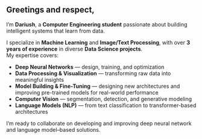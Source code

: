 ## Greetings and respect,  

I’m **Dariush**, a **Computer Engineering student** passionate about building intelligent systems that learn from data.  

I specialize in **Machine Learning** and **Image/Text Processing**, with over **3 years of experience** in diverse **Data Science projects**.  
My expertise covers:  

-  **Deep Neural Networks** — design, training, and optimization  
-  **Data Processing & Visualization** — transforming raw data into meaningful insights  
-  **Model Building & Fine-Tuning** — designing new architectures and improving pre-trained models for real-world performance
-  **Computer Vision** — segmentation, detection, and generative modeling  
-  **Language Models (NLP)** — from text classification to transformer-based architectures  

I’m ready to collaborate on developing and improving deep neural network and language model–based solutions.
